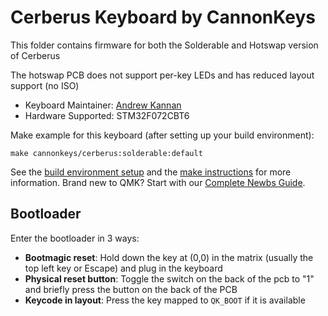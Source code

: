 # Cerberus Keyboard by CannonKeys

This folder contains firmware for both the Solderable and Hotswap version of Cerberus

The hotswap PCB does not support per-key LEDs and has reduced layout support (no ISO)

* Keyboard Maintainer: [Andrew Kannan](https://github.com/awkannan)
* Hardware Supported: STM32F072CBT6

Make example for this keyboard (after setting up your build environment):

    make cannonkeys/cerberus:solderable:default

See the [build environment setup](https://docs.qmk.fm/#/getting_started_build_tools) and the [make instructions](https://docs.qmk.fm/#/getting_started_make_guide) for more information. Brand new to QMK? Start with our [Complete Newbs Guide](https://docs.qmk.fm/#/newbs).

## Bootloader

Enter the bootloader in 3 ways:

* **Bootmagic reset**: Hold down the key at (0,0) in the matrix (usually the top left key or Escape) and plug in the keyboard
* **Physical reset button**: Toggle the switch on the back of the pcb to "1" and briefly press the button on the back of the PCB
* **Keycode in layout**: Press the key mapped to `QK_BOOT` if it is available
